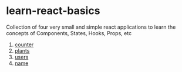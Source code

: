 # learn-react-basics
Collection of four very small and simple react applications to learn the concepts of Components, States, Hooks, Props, etc

1. [counter](https://learn-react-basics-counter.vercel.app/)
1. [plants](https://learn-react-basics-plants.vercel.app/)
1. [users](https://learn-react-basics-users.netlify.app/)
1. [name](https://learn-react-basics-name.vercel.app/)
